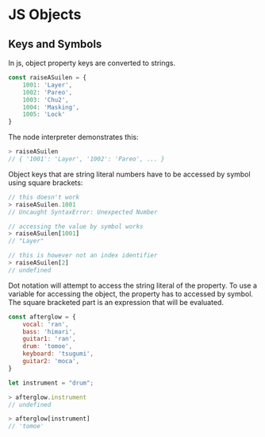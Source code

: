 # JS Objects

## Keys and Symbols

In js, object property keys are converted to strings.

```javascript
const raiseASuilen = {
	1001: 'Layer',
	1002: 'Pareo',
	1003: 'Chu2',
	1004: 'Masking',
	1005: 'Lock'
}
```

The node interpreter demonstrates this:

```javascript
> raiseASuilen
// { '1001': 'Layer', '1002': 'Pareo', ... }
```

Object keys that are string literal numbers have to be accessed by symbol using square brackets:

```javascript
// this doesn't work
> raiseASuilen.1001
// Uncaught SyntaxError: Unexpected Number

// accessing the value by symbol works
> raiseASuilen[1001]
// "Layer"

// this is however not an index identifier
> raiseASuilen[2]
// undefined
```

Dot notation will attempt to access the string literal of the property. To use a variable for accessing the object, the property has to accessed by symbol. The square bracketed part is an expression that will be evaluated.

```javascript
const afterglow = {
	vocal: 'ran',
	bass: 'himari',
	guitar1: 'ran',
	drum: 'tomoe',
	keyboard: 'tsugumi',
	guitar2: 'moca',
}

let instrument = "drum";
```

```javascript
> afterglow.instrument
// undefined

> afterglow[instrument]
// 'tomoe'
```

